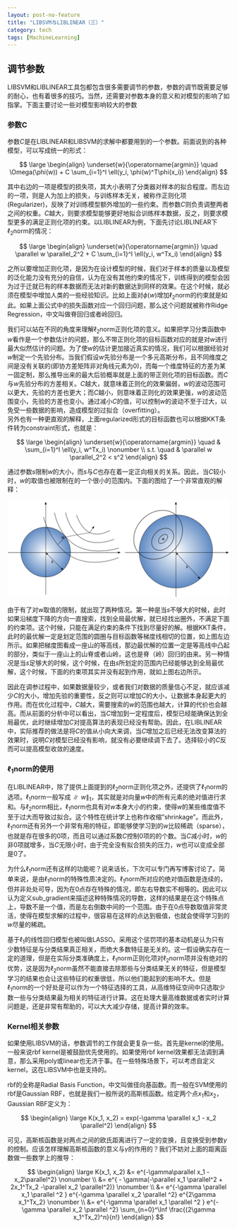 ```yaml
---
layout: post-no-feature
title: "LIBSVM与LIBLINEAR（三）"
category: tech
tags: [MachineLearning]
---
```


## 调节参数
LIBSVM和LIBLINEAR工具包都包含很多需要调节的参数，参数的调节既需要足够的耐心，也有着很多的技巧。当然，还需要对参数本身的意义和对模型的影响了如指掌。下面主要讨论一些对模型影响较大的参数

### 参数C
参数$C$是在LIBLINEAR和LIBSVM的求解中都要用到的一个参数。前面说到的各种模型，可以写成统一的形式：

$$
\large
\begin{align}
\underset{w}{\operatorname{argmin}}  \quad \Omega(\phi(w))  + C \sum_{i=1}^l \ell(y_i, \phi(w)^T\phi(x_i))
\end{align}
$$

其中右边的一项是模型的损失项，其大小表明了分类器对样本的拟合程度。而左边的一项，则是人为加上的损失，与训练样本无关，被称作正则化项(Regularizer)，反映了对训练模型额外增加的一些约束。而参数$C$则负责调整两者之间的权重。$C$越大，则要求模型能够更好地拟合训练样本数据，反之，则要求模型更多的满足正则化项的约束。以LIBLINEAR为例，下面先讨论LIBLINEAR下$\ell_2$norm的情况：

$$
\large
\begin{align}
\underset{w}{\operatorname{argmin}}  \quad \parallel w \parallel_2^2  + C \sum_{i=1}^l \ell(y_i, w^Tx_i)
\end{align}
$$

之所以要增加正则化项，是因为在设计模型的时候，我们对于样本的质量以及模型的泛化能力没有充分的自信，认为在没有其他约束的情况下，训练得到的模型会因为过于迁就已有的样本数据而无法对新的数据达到同样的效果。在这个时候，就必须在模型中增加人类的一些经验知识。比如上面对$\phi(w)$增加$\ell_2$norm的约束就是如此。如果上面公式中的损失函数对应一个回归问题，那么这个问题就被称作Ridge Regression，中文叫做脊回归或者岭回归。

我们可以站在不同的角度来理解$\ell_2$norm正则化项的意义。如果把学习分类函数中$w$看作是一个参数估计的问题，那么不带正则化项的目标函数对应的就是对$w$进行最大似然估计的问题。为了使$w$的估计更加接近真实的情况，我们可以根据经验对$w$制定一个先验分布。当我们假设$w$先验分布是一个多元高斯分布，且不同维度之间是没有关联的(即协方差矩阵非对角线元素为$0$)，而每一个维度特征的方差为某一固定制，那么推导出来的最大后验概率就是上面的带正则化项的目标函数。而$C$与$w$先验分布的方差相关。$C$越大，就意味着正则化的效果偏弱，$w$的波动范围可以更大，先验的方差也更大；而$C$越小，则意味着正则化的效果更强，$w$的波动范围变小，先验的方差也变小。通过减小$C$的值，可以控制$w$的波动不至于过大，以免受一些数据的影响，造成模型的过拟合（overfitting）。　  
另外也有一种更直观的解释，上面regularized形式的目标函数也可以根据KKT条件转为constraint形式，也就是：

$$
\large
\begin{align}
\underset{w}{\operatorname{argmin}} \quad &  \sum_{i=1}^l \ell(y_i, w^Tx_i) \nonumber \\ 
s.t. \quad & \parallel w \parallel_2^2 < s^2
\end{align}
$$


通过参数$s$限制$w$的大小，而$s$与$C$也存在着一定正向相关的关系。因此，当$C$较小时，$w$的取值也被限制在的一个很小的范围内。下面的图给了一个非常直观的解释：

![L2Norm](/images/11/l2.svg)

由于有了对w取值的限制，就出现了两种情况。第一种是当$s$不够大的时候，此时如果沿梯度下降的方向一直搜索，找到全局最优解，就已经找出圈外，不满足下面的约束项。这个时候，只能在满足约束的条件下找到尽量好的解。根据KKT条件，此时的最优解一定是划定范围的圆圈与目标函数等梯度线相切的位置，如上图左边所示。如果把梯度图看成一座山的等高线，那边最优解的位置一定是等高线中凸起的部分，类似于一座山上的山脊或者山岭，这也是脊（岭）回归的由来。另一种情况是当$s$足够大的时候，这个时候，在由$s$所划定的范围内已经能够达到全局最优解，这个时候，下面的约束项其实并没有起到作用，就如上图右边所示。

因此在调参过程中，如果数据量较少，或者我们对数据的质量信心不足，就应该减少$C$的大小，增加先验的重要性，反之则可以增加$C$的大小，让数据本身起更大的作用。而在优化过程中，$C$越大，需要搜索的$w$的范围也越大，计算的代价也会越高。而从前面的分析中可以看出，当$C$增加到一定程度后，模型已经能确保达到全局最优，此时继续增加$C$对提高算法的表现已经没有帮助。因此，在LIBLINEAR中，实际推荐的做法是将$C$的值从小向大来调，当$C$增加之后已经无法改变算法的效果时，说明$C$对模型已经没有影响，就没有必要继续调下去了。选择较小的$C$反而可以提高模型收敛的速度。

### $\ell_1$norm的使用
在LIBLINEAR中，除了提供上面提到的$\ell_2$norm正则化项之外，还提供了$\ell_1$norm的选项。$\ell_1$norm一般写成$\parallel w \parallel_1$，其实就是对向量$w$中的所有元素的绝对值进行求和。与$\ell_2$norm相比，$\ell_1$norm也具有对$w$本身大小的约束，使得$w$的某些维度值不至于过大而导致过拟合。这个特性在统计学上也称作收缩”shrinkage”。而此外，$\ell_1$norm还有另外一个非常有用的特征，即能够使学习到的$w$比较稀疏（sparse），也就是存在很多的$0$项，而且可以通过系数$C$控制$0$项的的个数。当$C$减小时，$w$的非0项就增多，当$C$无限小时，由于完全没有拟合损失的压力，$w$也可以变成全部是$0$了。

为什么$\ell_1$norm还有这样的功能呢？说来话长，下次可以专门再写博客讨论了。简单来说，是由$\ell_1$norm的特殊性质决定的。$\ell_1$norm所对应的绝对值函数是连续的，但并非处处可导，因为在$0$点存在特殊的情况，即左右导数实不相等的。因此可以认为定义sub_gradient来描述这种特殊情况的导数，这样的结果是在这个特殊点上，导数不是一个值，而是左右倒数中间的一个范围。由于在$0$点导数取值非常灵活，使得在模型求解的过程中，很容易在这样的点达到极值，也就会使得学习到的$w$尽量的稀疏。

基于$\ell_1$的线性回归模型也被叫做LASSO。采用这个惩罚项的基本动机是认为只有少数特征是与分类结果真正相关，而绝大多数特征是无关的。这一假设确实存在一定的道理，但是在实际分类准确度上，$\ell_1$norm正则化项对$\ell_2$norm项并没有绝对的优势，这是因为$\ell_2$norm虽然不能直接去除那些与分类结果无关的特征，但是模型学习的结果也会让这些特征的权重很低，所以他们能起到的影响不大。但是$\ell_1$norm的一个好处是可以作为一个特征选择的工具，从高维特征空间中只选取少数一些与分类结果最为相关的特征进行计算。这在处理大量高维数据或者实时计算问题是，还是非常有帮助的，可以大大减少存储，提高计算的效率。

### Kernel相关参数
如果使用LIBSVM的话，参数调节的工作就会更复杂一些。首先是kernel的使用。一般来说rbf kernel是被鼓励优先使用的。如果使用rbf kernel效果都无法调到满意，那么采用poly或linear也无济于事。在一些特殊场景下，可以考虑自定义kernel，这在LIBSVM中也是支持的。

rbf的全称是Radial Basis Function，中文叫做径向基函数。而一般在SVM使用的rbf是Gaussian RBF，也就是我们一般所说的高斯核函数。给定两个点$x_1$和$x_2$，Gaussian RBF定义为：

$$
\begin{align}
\large
K(x_1, x_2) = exp(-\gamma \parallel x_1 - x_2 \parallel^2)
\end{align}
$$

可见，高斯核函数是对两点之间的欧氏距离进行了一定的变换，且变换受到参数$\gamma$的控制。应该怎样理解高斯核函数的意义与$\gamma$的作用的？我们不妨对上面的距离函数做一些数学上的推导：

$$
\begin{align}
\large
K(x_1, x_2) &= e^{-\gamma\parallel x_1 - x_2\parallel^2} \nonumber \\
			&= e^{ - \gamma(-\parallel x_1 \parallel^2 + 2x_1^Tx_2  -\parallel x_2 \parallel^2)} \nonumber \\
			&= e^{-\gamma \parallel x_1 \parallel ^2 } e^{-\gamma \parallel x_2 \parallel ^2} e^{2\gamma x_1^Tx_2} \nonumber \\
			&= e^{-\gamma \parallel x_1 \parallel ^2 } e^{-\gamma \parallel x_2 \parallel ^2} \sum_{n=0}^\Inf \frac{(2\gamma x_1^Tx_2)^n}{n!}
\end{align}
$$



